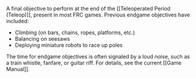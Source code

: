 A final objective to perform at the end of the [[Teleoperated Period (Teleop)]], present in most FRC games. Previous endgame objectives have included:

- Climbing (on bars, chains, ropes, platforms, etc.)
- Balancing on seesaws
- Deploying miniature robots to race up poles

The time for endgame objectives is often signaled by a loud noise, such as a train whistle, fanfare, or guitar riff. For details, see the current [[Game Manual]].